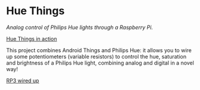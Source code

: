 # Hue Things

_Analog control of Philips Hue lights through a Raspberry Pi._

[Hue Things in action](http://i.imgur.com/hlAwmPH.jpg)

This project combines Android Things and Philips Hue: it allows you to wire up some potentiometers (variable resistors) to control the hue, saturation and brightness of a Philips Hue light, combining analog and digital in a novel way!

[RP3 wired up](http://i.imgur.com/YXJhe8Z.jpg)
